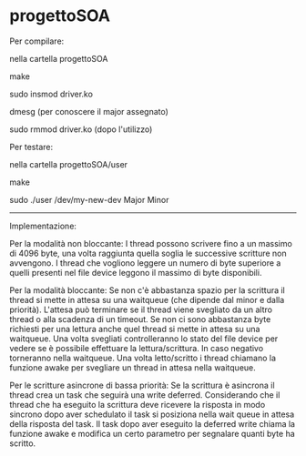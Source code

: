# progettoSOA

Per compilare:

nella cartella progettoSOA

make

sudo insmod driver.ko

dmesg (per conoscere il major assegnato)

sudo rmmod driver.ko (dopo l'utilizzo)

Per testare:

nella cartella progettoSOA/user

make

sudo ./user /dev/my-new-dev Major Minor

---------------------------------------------------

Implementazione:

Per la modalità non bloccante:
I thread possono scrivere fino a un massimo di 4096 byte, una volta raggiunta quella soglia le successive scritture non avvengono.
I thread che vogliono leggere un numero di byte superiore a quelli presenti nel file device leggono il massimo di byte disponibili.

Per la modalità bloccante:
Se non c'è abbastanza spazio per la scrittura il thread si mette in attesa su una waitqueue (che dipende dal minor e dalla priorità). 
L'attesa può terminare se il thread viene svegliato da un altro thread o alla scadenza di un timeout.
Se non ci sono abbastanza byte richiesti per una lettura anche quel thread si mette in attesa su una waitqueue.
Una volta svegliati controlleranno lo stato del file device per vedere se è possibile effettuare la lettura/scrittura. In caso negativo torneranno nella waitqueue.
Una volta letto/scritto i thread chiamano la funzione awake per svegliare un thread in attesa nella waitqueue.

Per le scritture asincrone di bassa priorità:
Se la scrittura è asincrona il thread crea un task che seguirà una write deferred.
Considerando che il thread che ha eseguito la scrittura deve ricevere la risposta in modo sincrono dopo aver schedulato il task si posiziona nella wait queue in attesa della risposta del task.
Il task dopo aver eseguito la deferred write chiama la funzione awake e modifica un certo parametro per segnalare quanti byte ha scritto.
